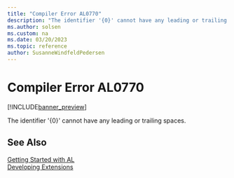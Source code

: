```yaml
---
title: "Compiler Error AL0770"
description: "The identifier '{0}' cannot have any leading or trailing spaces."
ms.author: solsen
ms.custom: na
ms.date: 03/20/2023
ms.topic: reference
author: SusanneWindfeldPedersen
---
```

[//]: # (START>DO_NOT_EDIT)
[//]: # (IMPORTANT:Do not edit any of the content between here and the END>DO_NOT_EDIT.)
[//]: # (Any modifications should be made in the .xml files in the ModernDev repo.)
# Compiler Error AL0770

[!INCLUDE[banner_preview](../includes/banner_preview.md)]

The identifier '{0}' cannot have any leading or trailing spaces.


[//]: # (IMPORTANT: END>DO_NOT_EDIT)
## See Also  
[Getting Started with AL](../devenv-get-started.md)  
[Developing Extensions](../devenv-dev-overview.md)  